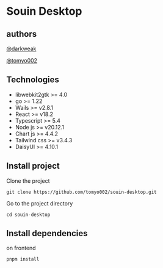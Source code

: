 # Souin Desktop

## authors
[@darkweak](https://github.com/darkweak/)

[@tomyo002](https://github.com/tomyo002/)

## Technologies

- libwebkit2gtk >= 4.0
- go >= 1.22
- Wails >= v2.8.1
- React >= v18.2
- Typescript >= 5.4
- Node js >= v20.12.1
- Chart js >= 4.4.2
- Tailwind css >= v3.4.3
- DaisyUI >= 4.10.1

## Install project

Clone the project  
```shell
git clone https://github.com/tomyo002/souin-desktop.git
```

Go to the project directory
```shell
cd souin-desktop
```

## Install dependencies

on frontend
```shell
pnpm install
```